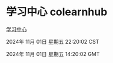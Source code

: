 # 学习中心 colearnhub
[学习中心](http://219.139.197.74:56308/colearnhub/)

2024年 11月 01日 星期五 22:20:02 CST

2024年 11月 01日 星期五 14:20:02 GMT
